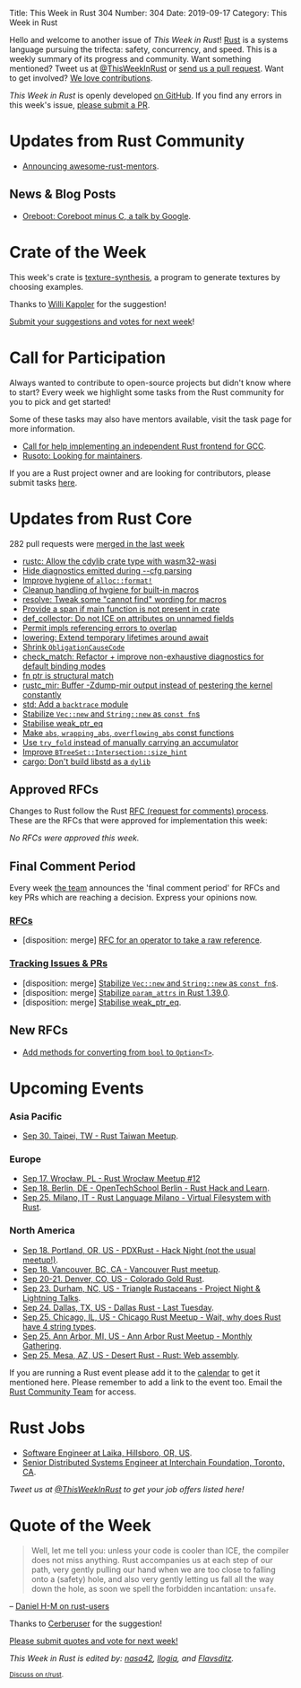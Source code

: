 Title: This Week in Rust 304
Number: 304
Date: 2019-09-17
Category: This Week in Rust

Hello and welcome to another issue of *This Week in Rust*!
[Rust](http://rust-lang.org) is a systems language pursuing the trifecta: safety, concurrency, and speed.
This is a weekly summary of its progress and community.
Want something mentioned? Tweet us at [@ThisWeekInRust](https://twitter.com/ThisWeekInRust) or [send us a pull request](https://github.com/cmr/this-week-in-rust).
Want to get involved? [We love contributions](https://github.com/rust-lang/rust/blob/master/CONTRIBUTING.md).

*This Week in Rust* is openly developed [on GitHub](https://github.com/cmr/this-week-in-rust).
If you find any errors in this week's issue, [please submit a PR](https://github.com/cmr/this-week-in-rust/pulls).

# Updates from Rust Community

* [Announcing awesome-rust-mentors](https://rustbeginners.github.io/awesome-rust-mentors/).

## News & Blog Posts

* [Oreboot: Coreboot minus C, a talk by Google](https://osfc.io/uploads/talk/paper/23/Oreboot.pdf).

# Crate of the Week

This week's crate is [texture-synthesis](https://github.com/EmbarkStudios/texture-synthesis), a program to generate textures by choosing examples.

Thanks to [Willi Kappler](https://users.rust-lang.org/t/crate-of-the-week/2704/621) for the suggestion!

[Submit your suggestions and votes for next week][submit_crate]!

[submit_crate]: https://users.rust-lang.org/t/crate-of-the-week/2704

# Call for Participation

Always wanted to contribute to open-source projects but didn't know where to start?
Every week we highlight some tasks from the Rust community for you to pick and get started!

Some of these tasks may also have mentors available, visit the task page for more information.

* [Call for help implementing an independent Rust frontend for GCC](https://users.rust-lang.org/t/call-for-help-implementing-an-independent-rust-frontend-for-gcc/32163).
* [Rusoto: Looking for maintainers](https://github.com/rusoto/rusoto/issues/1496).

If you are a Rust project owner and are looking for contributors, please submit tasks [here][guidelines].

[guidelines]: https://users.rust-lang.org/t/twir-call-for-participation/4821

# Updates from Rust Core

282 pull requests were [merged in the last week][merged]

[merged]: https://github.com/search?q=is%3Apr+org%3Arust-lang+is%3Amerged+merged%3A2019-09-09..2019-09-16

* [rustc: Allow the cdylib crate type with wasm32-wasi](https://github.com/rust-lang/rust/pull/64188)
* [Hide diagnostics emitted during --cfg parsing](https://github.com/rust-lang/rust/pull/64467)
* [Improve hygiene of `alloc::format!`](https://github.com/rust-lang/rust/pull/64060)
* [Cleanup handling of hygiene for built-in macros](https://github.com/rust-lang/rust/pull/64469)
* [resolve: Tweak some "cannot find" wording for macros](https://github.com/rust-lang/rust/pull/64483)
* [Provide a span if main function is not present in crate](https://github.com/rust-lang/rust/pull/64290)
* [def_collector: Do not ICE on attributes on unnamed fields](https://github.com/rust-lang/rust/pull/64457)
* [Permit impls referencing errors to overlap](https://github.com/rust-lang/rust/pull/64474)
* [lowering: Extend temporary lifetimes around await](https://github.com/rust-lang/rust/pull/64292)
* [Shrink `ObligationCauseCode`](https://github.com/rust-lang/rust/pull/64302)
* [check_match: Refactor + improve non-exhaustive diagnostics for default binding modes](https://github.com/rust-lang/rust/pull/64271)
* [fn ptr is structural match](https://github.com/rust-lang/rust/pull/64431)
* [rustc_mir: Buffer -Zdump-mir output instead of pestering the kernel constantly](https://github.com/rust-lang/rust/pull/64344)
* [std: Add a `backtrace` module](https://github.com/rust-lang/rust/pull/64154)
* [Stabilize `Vec::new` and `String::new` as `const fn`s](https://github.com/rust-lang/rust/pull/64028)
* [Stabilise weak_ptr_eq](https://github.com/rust-lang/rust/pull/61797)
* [Make `abs`, `wrapping_abs`, `overflowing_abs` const functions](https://github.com/rust-lang/rust/pull/63786)
* [Use `try_fold` instead of manually carrying an accumulator](https://github.com/rust-lang/rust/pull/64473)
* [Improve `BTreeSet::Intersection::size_hint`](https://github.com/rust-lang/rust/pull/64383)
* [cargo: Don't build libstd as a `dylib`](https://github.com/rust-lang/cargo/pull/7353)

## Approved RFCs

Changes to Rust follow the Rust [RFC (request for comments)
process](https://github.com/rust-lang/rfcs#rust-rfcs). These
are the RFCs that were approved for implementation this week:

*No RFCs were approved this week.*

## Final Comment Period

Every week [the team](https://www.rust-lang.org/team.html) announces the
'final comment period' for RFCs and key PRs which are reaching a
decision. Express your opinions now.

### [RFCs](https://github.com/rust-lang/rfcs/labels/final-comment-period)

* [disposition: merge] [RFC for an operator to take a raw reference](https://github.com/rust-lang/rfcs/pull/2582).

### [Tracking Issues & PRs](https://github.com/rust-lang/rust/labels/final-comment-period)

* [disposition: merge] [Stabilize `Vec::new` and `String::new` as `const fn`s](https://github.com/rust-lang/rust/pull/64028).
* [disposition: merge] [Stabilize `param_attrs` in Rust 1.39.0](https://github.com/rust-lang/rust/pull/64010).
* [disposition: merge] [Stabilise weak_ptr_eq](https://github.com/rust-lang/rust/pull/61797).

## New RFCs

* [Add methods for converting from `bool` to `Option<T>`](https://github.com/rust-lang/rfcs/pull/2757).

# Upcoming Events

### Asia Pacific

* [Sep 30. Taipei, TW - Rust Taiwan Meetup](https://www.facebook.com/events/2110177005945081/).

### Europe

* [Sep 17. Wrocław, PL - Rust Wrocław Meetup #12](https://www.meetup.com/Rust-Wroclaw/events/264586907/)
* [Sep 18. Berlin, DE - OpenTechSchool Berlin - Rust Hack and Learn](https://www.meetup.com/opentechschool-berlin/events/nxdpgryzmbxb/).
* [Sep 25. Milano, IT - Rust Language Milano - Virtual Filesystem with Rust](https://www.meetup.com/rust-language-milano/events/264311325).

### North America

* [Sep 18. Portland, OR, US - PDXRust - Hack Night (not the usual meetup!)](https://www.meetup.com/PDXRust/events/264332355/).
* [Sep 18. Vancouver, BC, CA - Vancouver Rust meetup](https://www.meetup.com/Vancouver-Rust/events/rwcpfryzmbxb/).
* [Sep 20-21. Denver, CO, US - Colorado Gold Rust](https://www.cogoldrust.com/).
* [Sep 23. Durham, NC, US - Triangle Rustaceans - Project Night & Lightning Talks](https://www.meetup.com/triangle-rustaceans/events/mfglwpyzmbfc/).
* [Sep 24. Dallas, TX, US - Dallas Rust - Last Tuesday](https://www.meetup.com/Dallas-Rust/events/zfgwzmyzmbgc/).
* [Sep 25. Chicago, IL, US - Chicago Rust Meetup - Wait, why does Rust have 4 string types](https://www.meetup.com/Chicago-Rust-Meetup/events/264559606).
* [Sep 25. Ann Arbor, MI, US - Ann Arbor Rust Meetup - Monthly Gathering](https://www.meetup.com/Ann-Arbor-Rust-Meetup/events/zdfscryzmbhc/).
* [Sep 25. Mesa, AZ, US - Desert Rust - Rust: Web assembly](https://www.meetup.com/Desert-Rustaceans/events/wmmphryzmbhc/).

If you are running a Rust event please add it to the [calendar] to get
it mentioned here. Please remember to add a link to the event too.
Email the [Rust Community Team][community] for access.

[calendar]: https://www.google.com/calendar/embed?src=apd9vmbc22egenmtu5l6c5jbfc%40group.calendar.google.com
[community]: mailto:community-team@rust-lang.org

# Rust Jobs

* [Software Engineer at Laika, Hillsboro, OR, US](https://www.laika.com/careers/job-listing?jobid=1847970).
* [Senior Distributed Systems Engineer at Interchain Foundation, Toronto, CA](https://www.linkedin.com/jobs/cap/view/1464883134/).

*Tweet us at [@ThisWeekInRust](https://twitter.com/ThisWeekInRust) to get your job offers listed here!*

# Quote of the Week

> Well, let me tell you: unless your code is cooler than ICE, the compiler does not miss anything. Rust accompanies us at each step of our path, very gently pulling our hand when we are too close to falling onto a (safety) hole, and also very gently letting us fall all the way down the hole, as soon we spell the forbidden incantation: `unsafe`.

– [Daniel H-M on rust-users](https://users.rust-lang.org/t/looking-for-a-deeper-understanding-of-phatomdata/32477/4)

Thanks to [Cerberuser](https://users.rust-lang.org/t/twir-quote-of-the-week/328/700) for the suggestion!

[Please submit quotes and vote for next week!](https://users.rust-lang.org/t/twir-quote-of-the-week/328)

*This Week in Rust is edited by: [nasa42](https://github.com/nasa42), [llogiq](https://github.com/llogiq), and [Flavsditz](https://github.com/Flavsditz).*

<small>[Discuss on r/rust]().</small>
